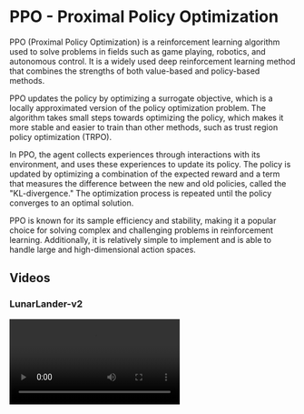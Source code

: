 # PPO - Proximal Policy Optimization

PPO (Proximal Policy Optimization) is a reinforcement learning algorithm used to solve problems in fields such as game playing, robotics, and autonomous control. It is a widely used deep reinforcement learning method that combines the strengths of both value-based and policy-based methods.

PPO updates the policy by optimizing a surrogate objective, which is a locally approximated version of the policy optimization problem. The algorithm takes small steps towards optimizing the policy, which makes it more stable and easier to train than other methods, such as trust region policy optimization (TRPO).

In PPO, the agent collects experiences through interactions with its environment, and uses these experiences to update its policy. The policy is updated by optimizing a combination of the expected reward and a term that measures the difference between the new and old policies, called the "KL-divergence." The optimization process is repeated until the policy converges to an optimal solution.

PPO is known for its sample efficiency and stability, making it a popular choice for solving complex and challenging problems in reinforcement learning. Additionally, it is relatively simple to implement and is able to handle large and high-dimensional action spaces.

## Videos

### LunarLander-v2

<video src="../../media/videos/lunar-lander-ppo.mp4" controls="controls" style="max-width: 730px;">
</video>
